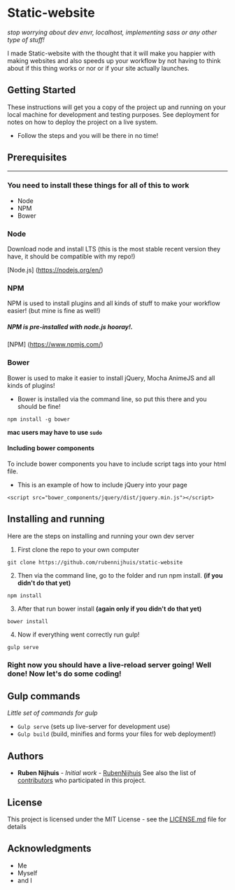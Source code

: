 # Static-website
*stop worrying about dev envr, localhost, implementing sass or any other type of stuff!*

I made Static-website with the thought that it will make you happier with making websites and also speeds up your workflow by not having to think about if this thing works or nor or if your site actually launches.


## Getting Started
These instructions will get you a copy of the project up and running on your local machine for development and testing purposes. See deployment for notes on how to deploy the project on a live system.

* Follow the steps and you will be there in no time!


## Prerequisites
---
### You need to install these things for all of this to work
* Node
* NPM
* Bower


### Node
Download node and install LTS (this is the most stable recent version they have, it should be compatible with my repo!)

[Node.js] (https://nodejs.org/en/)



### NPM
NPM is used to install plugins and all kinds of stuff to make your workflow easier! (but mine is fine as well!)
##### NPM is pre-installed with node.js **hooray!**.

[NPM] (https://www.npmjs.com/)



### Bower
Bower is used to make it easier to install jQuery, Mocha AnimeJS and all kinds of plugins!
* Bower is installed via the command line, so put this there and you should be fine!
```
npm install -g bower
```
**mac users may have to use ```sudo```**

#### Including bower components
To include bower components you have to include script tags into your html file.
* This is an example of how to include jQuery into your page
```
<script src="bower_components/jquery/dist/jquery.min.js"></script>
```

## Installing and running
Here are the steps on installing and running your own dev server

1. First clone the repo to your own computer
```
git clone https://github.com/rubennijhuis/static-website
```


2. Then via the command line, go to the folder and run npm install. **(if you didn't do that yet)**
```
npm install
```


3. After that run bower install **(again only if you didn't do that yet)**
```
bower install
```


4. Now if everything went correctly run gulp!
```
gulp serve
```

### **Right now you should have a live-reload server going! Well done! Now let's do some coding!**


## Gulp commands
*Little set of commands for gulp*
* ```Gulp serve``` (sets up live-server for development use)
* ```Gulp build``` (build, minifies and forms your files for web deployment!)


## Authors
* **Ruben Nijhuis** - *Initial work* - [RubenNijhuis](https://github.com/RubenNijhuis)
See also the list of [contributors](https://github.com/RubenNijhuis/extra/contributors) who participated in this project.


## License
This project is licensed under the MIT License - see the [LICENSE.md](LICENSE.md) file for details


## Acknowledgments
* Me
* Myself
* and I

